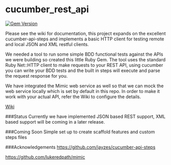 cucumber_rest_api
=================

[![Gem Version](https://badge.fury.io/rb/cucumber-rest-api.png)](http://badge.fury.io/rb/cucumber-rest-api)  

Please see the wiki for documentation, this project expands on the excellent cucumber-api-steps and implements a basic HTTP client for testing remote and local JSON and XML restful clients.  

We needed a tool to run some simple BDD functional tests against the APIs we were building so created this little Ruby Gem. The tool uses the standard Ruby Net::HTTP client to make requests to your REST API, using cucumber you can write your BDD tests and the built in steps will execute and parse the request response for you.  

We have integrated the Mimic web service as well so that we can mock the web service locally which is set by default in this repo. In order to make it work with your actual API, refer the Wiki to configure the details.

[Wiki](https://github.com/DigitalInnovation/cucumber_rest_api/wiki)  

###Status
Currently we have implemented JSON based REST support, XML based support will be coming in a later release.  

###Coming Soon
Simple set up to create scaffold features and custom steps files   

###Acknowledgements
https://github.com/jayzes/cucumber-api-steps

https://github.com/lukeredpath/mimic
